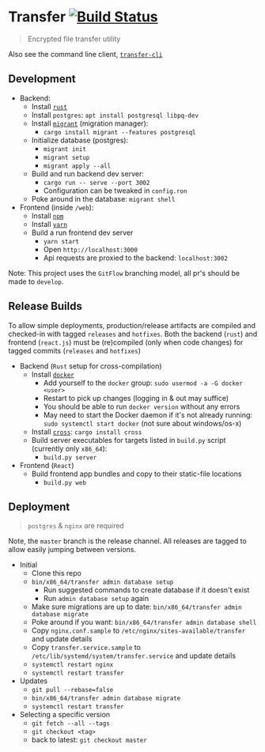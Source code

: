 # Transfer [![Build Status](https://travis-ci.org/jaemk/transfer.svg?branch=develop)](https://travis-ci.org/jaemk/transfer)

> Encrypted file transfer utility

Also see the command line client, [`transfer-cli`](https://github.com/jaemk/transfer-cli)


## Development

- Backend:
    - Install [`rust`](https://www.rust-lang.org/en-US/install.html)
    - Install `postgres`: `apt install postgresql libpq-dev`
    - Install [`migrant`](https://github.com/jaemk/migrant) (migration manager):
        - `cargo install migrant --features postgresql`
    - Initialize database (postgres):
        - `migrant init`
        - `migrant setup`
        - `migrant apply --all`
    - Build and run backend dev server:
        - `cargo run -- serve --port 3002`
        - Configuration can be tweaked in `config.ron`
    - Poke around in the database: `migrant shell`
- Frontend (inside `/web`):
    - Install [`npm`](https://www.npmjs.com/get-npm)
    - Install [`yarn`](https://yarnpkg.com/en/docs/install)
    - Build a run frontend dev server
        - `yarn start`
        - Open `http://localhost:3000`
        - Api requests are proxied to the backend: `localhost:3002`

Note: This project uses the `GitFlow` branching model, all pr's should be made to `develop`.


## Release Builds

To allow simple deployments, production/release artifacts are compiled and checked-in with tagged `releases` and `hotfixes`.
Both the backend (`rust`) and frontend (`react.js`) must be (re)compiled (only when code changes) for tagged commits (`releases` and `hotfixes`)

- Backend (`Rust` setup for cross-compilation)
    - Install [`docker`](https://www.digitalocean.com/community/tutorials/how-to-install-and-use-docker-on-ubuntu-16-04)
        - Add yourself to the `docker` group: `sudo usermod -a -G docker <user>`
        - Restart to pick up changes (logging in & out may suffice)
        - You should be able to run `docker version` without any errors
        - May need to start the Docker daemon if it's not already running: `sudo systemctl start docker` (not sure about windows/os-x)
    - Install [`cross`](https://github.com/japaric/cross): `cargo install cross`
    - Build server executables for targets listed in `build.py` script (currently only `x86_64`):
        - `build.py server`
- Frontend (`React`)
    - Build frontend app bundles and copy to their static-file locations
        - `build.py web`



## Deployment

> `postgres` & `nginx` are required

Note, the `master` branch is the release channel. All releases are tagged to allow easily jumping between versions.

- Initial
    - Clone this repo
    - `bin/x86_64/transfer admin database setup`
        - Run suggested commands to create database if it doesn't exist
        - Run `admin database setup` again
    - Make sure migrations are up to date: `bin/x86_64/transfer admin database migrate`
    - Poke around if you want: `bin/x86_64/transfer admin database shell`
    - Copy `nginx.conf.sample` to `/etc/nginx/sites-available/transfer` and update details
    - Copy `transfer.service.sample` to `/etc/lib/systemd/system/transfer.service` and update details
    - `systemctl restart nginx`
    - `systemctl restart transfer`
- Updates
    - `git pull --rebase=false`
    - `bin/x86_64/transfer admin database migrate`
    - `systemctl restart transfer`
- Selecting a specific version
    - `git fetch --all --tags`
    - `git checkout <tag>`
    - back to latest: `git checkout master`

